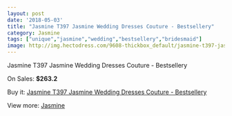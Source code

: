 ```yaml
---
layout: post
date: '2018-05-03'
title: "Jasmine T397 Jasmine Wedding Dresses Couture - Bestsellery"
category: Jasmine
tags: ["unique","jasmine","wedding","bestsellery","bridesmaid"]
image: http://img.hectodress.com/9608-thickbox_default/jasmine-t397-jasmine-wedding-dresses-couture-bestsellery.jpg
---
```

Jasmine T397 Jasmine Wedding Dresses Couture - Bestsellery

On Sales: **$263.2**
<a href="https://www.hectodress.com/jasmine/4821-jasmine-t397-jasmine-wedding-dresses-couture-bestsellery.html"><amp-img layout="responsive" width="600" height="600" src="//img.hectodress.com/9608-thickbox_default/jasmine-t397-jasmine-wedding-dresses-couture-bestsellery.jpg" alt="Jasmine T397 Jasmine Wedding Dresses Couture - Bestsellery 0" /></a>
<a href="https://www.hectodress.com/jasmine/4821-jasmine-t397-jasmine-wedding-dresses-couture-bestsellery.html"><amp-img layout="responsive" width="600" height="600" src="//img.hectodress.com/9609-thickbox_default/jasmine-t397-jasmine-wedding-dresses-couture-bestsellery.jpg" alt="Jasmine T397 Jasmine Wedding Dresses Couture - Bestsellery 1" /></a>

Buy it: [Jasmine T397 Jasmine Wedding Dresses Couture - Bestsellery](https://www.hectodress.com/jasmine/4821-jasmine-t397-jasmine-wedding-dresses-couture-bestsellery.html "Jasmine T397 Jasmine Wedding Dresses Couture - Bestsellery")

View more: [Jasmine](https://www.hectodress.com/79-jasmine "Jasmine")